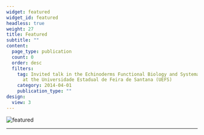 ```yaml
---
widget: featured
widget_id: featured
headless: true
weight: 27
title: Featured
subtitle: ""
content:
  page_type: publication
  count: 0
  order: desc
  filters:
    tag: Invited talk in the Echinoderms Functional Biology and Systematics course
      at the Universidade Estadual de Feira de Santana (UEFS)
    category: 2014-04-01
    publication_type: ""
design:
  view: 3
---
```

![featured](https://user-images.githubusercontent.com/76624467/113241233-a1a1b580-9284-11eb-8ca5-ca9b7e724595.jpg " Invited talk in the Echinoderms Functional Biology and Systematics course at the Universidade Estadual de Feira de Santana (UEFS) ")

- - -
